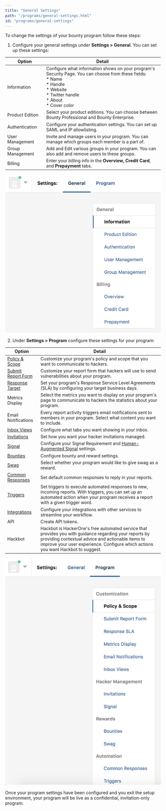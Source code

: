 ```yaml
---
title: "General Settings"
path: "/programs/general-settings.html"
id: "programs/general-settings"
---
```


To change the settings of your bounty program follow these steps:

1. Configure your general settings under **Settings > General**. You can set up these settings:

 Option | Detail
 ------ | ------
 Information | Configure what information shows on your program's Security Page. You can choose from these fields: <br> * Name <br> * Handle <br> * Website <br> * Twitter handle <br> * About <br> * Cover color
 Product Edition | Select your product editions. You can choose between Bounty Professional and Bounty Enterprise.
 Authentication | Configure your authentication settings. You can set up SAML and IP allowlisting.
 User Management | Invite and manage users in your program. You can manage which groups each member is a part of.
 Group Management | Add and Edit various groups in your program. You can also add and remove users to these groups.
 Billing | Enter your billing info in the **Overview, Credit Card**, and **Prepayment** tabs.

 ![start-bounty-1](./images/start-bounty-1.png)

2. Under **Settings > Program** configure these settings for your program:

 Option | Detail
 ------ | -------
 [Policy & Scope](policy-and-scope.html) | Customize your program's policy and scope that you want to communicate to hackers.
 [Submit Report Form](submit-report-form.html) | Customize your report form that hackers will use to send vulnerabilities about your program.
 [Response Target](response-targets.html) | Set your program's Response Service Level Agreements (SLA) by configuring your target business days.
 Metrics Display | Select the metrics you want to display on your program's page to communicate to hackers the statistics about your program.
 Email Notifications | Every report activity triggers email notifications sent to members in your program. Select what content you want to include.
 [Inbox Views](inbox-views.html) | Configure what tabs you want showing in your inbox.
 [Invitations](invitations.html) | Set how you want your hacker invitations managed.
 [Signal](signal-requirements.html) | Configure your Signal Requirement and [Human-Augmented Signal](human-augmented-signal.html) settings.
 [Bounties](bounties.html) | Configure bounty and reward settings.
 [Swag](swag.html) | Select whether your program would like to give swag as a reward.
 [Common Responses](common-responses.html#___gatsby) | Set default common responses to reply in your reports.
 [Triggers](triggers.html) | Set triggers to execute automated responses to new, incoming reports. With triggers, you can set up an automated action when your program receives a report with a given trigger word.
 [Integrations](supported-integrations.html) | Configure your integrations with other services to streamline your workflow.
 API | Create API tokens.
 Hackbot | Hackbot is HackerOne's free automated service that provides you with guidance regarding your reports by providing contextual advice and actionable items to improve your user experience. Configure which actions you want Hackbot to suggest.

 ![start-bounty-2](./images/start-bounty-2.png)

Once your program settings have been configured and you exit the setup environment, your program will be live as a confidential, invitation-only program.

